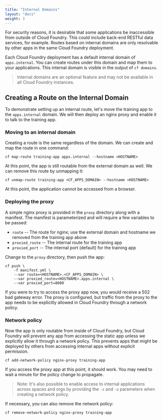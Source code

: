 ```yaml
---
title: "Internal Domains"
layout: "docs"
weight: 3
---
```


For security reasons, it is desirable that some applications be inaccessible from outside of Cloud Foundry. This could include back-end RESTful data services, for example. Routes based on internal domains are only resolvable by other apps in the same Cloud Foundry deployment.

Each Cloud Foundry deployment has a default internal domain of `apps.internal`. You can create routes under this domain and map them to your applications. This internal domain is visible in the output of `cf domains`.

> Internal domains are an optional feature and may not be available in all Cloud Foundry instances.

## Creating a Route on the Internal Domain

To demonstrate setting up an internal route, let's move the training app to the `apps.internal` domain. We will then deploy an nginx proxy and enable it to talk to the training app.

### Moving to an internal domain

Creating a route is the same regardless of the domain. We can create and map the route in one command:

```
cf map-route training-app apps.internal --hostname <HOSTNAME>
```

At this point, the app is still routable from the external domain as well. We can remove this route by unmapping it:

```
cf unmap-route training-app <CF_APPS_DOMAIN> --hostname <HOSTNAME>
```

At this point, the application cannot be accessed from a browser.

### Deploying the proxy

A simple nginx proxy is provided in the `proxy` directory along with a manifest. The manifest is parameterized and will require a few variables to be passed:

* `route` -- The route for nginx; use the external domain and hostname we removed from the training app above
* `proxied_route` -- The internal route for the training app
* `proxied_port` -- The internal port (default) for the training app 

Change to the `proxy` directory, then push the app:

```
cf push \
    -f manifest.yml \
    --var route=<HOSTNAME>.<CF_APPS_DOMAIN> \
    --var proxied_route=<HOSTNAME>.apps.internal \
    --var proxied_port=8080
```

If you were to try to access the proxy app now, you would receive a 502 bad gateway error. The proxy is configured, but traffic from the proxy to the app needs to be explicitly allowed in Cloud Foundry through a network policy.

### Network policy

Now the app is only routable from inside of Cloud Foundry, but Cloud Foundry will prevent any app from accessing the static app unless we explicitly allow it through a network policy. This prevents apps that might be deployed by others from accessing internal apps without explicit permission. 

```
cf add-network-policy nginx-proxy training-app
```

If you access the proxy app at this point, it should work. You may need to wait a minute for the policy change to propagate.

> Note: It's also possible to enable access to internal applications across spaces and orgs by providing the `-s` and `-o` parameters when creating a network policy.

If necessary, you can also remove the network policy:

```
cf remove-network-policy nginx-proxy training-app
```
